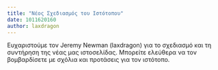 ```yaml
---
title: "Νέος Σχεδιασμός του Ιστότοπου"
date: 1011620160
author: laxdragon
---
```


Ευχαριστούμε τον Jeremy Newman (laxdragon) για το σχεδιασμό και τη συντήρηση της νέας μας ιστοσελίδας. Μπορείτε ελεύθερα να τον βομβαρδίσετε με σχόλια και προτάσεις για τον ιστότοπο.
